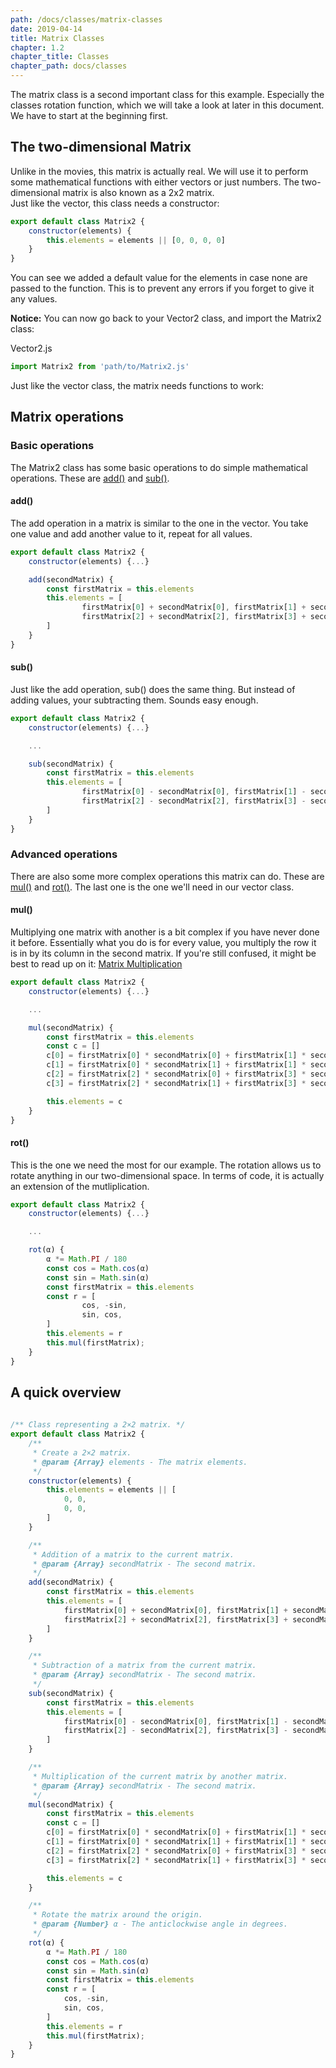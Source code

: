 ```yaml
---
path: /docs/classes/matrix-classes
date: 2019-04-14
title: Matrix Classes
chapter: 1.2
chapter_title: Classes
chapter_path: docs/classes
---
```


The matrix class is a second important class for this example. Especially the classes rotation function, which we will take a look at later in this document. We have to start at the beginning first.

## The two-dimensional Matrix

Unlike in the movies, this matrix is actually real. We will use it to perform some mathematical functions with either vectors or just numbers. The two-dimensional matrix is also known as a 2x2 matrix.  
Just like the vector, this class needs a constructor:

```js
export default class Matrix2 {
	constructor(elements) {
		this.elements = elements || [0, 0, 0, 0]
	}
}
```

You can see we added a default value for the elements in case none are passed to the function. This is to prevent any errors if you forget to give it any values.

**Notice:** You can now go back to your Vector2 class, and import the Matrix2 class:

Vector2.js

```js
import Matrix2 from 'path/to/Matrix2.js'
```

Just like the vector class, the matrix needs functions to work:

## Matrix operations

### Basic operations

The Matrix2 class has some basic operations to do simple mathematical operations. These are [add()](#add-function) and [sub()](#sub-function).

#### <a name="add-function"></a> add()

The add operation in a matrix is similar to the one in the vector. You take one value and add another value to it, repeat for all values.

```js
export default class Matrix2 {
	constructor(elements) {...}

	add(secondMatrix) {
		const firstMatrix = this.elements
		this.elements = [
				firstMatrix[0] + secondMatrix[0], firstMatrix[1] + secondMatrix[1],
				firstMatrix[2] + secondMatrix[2], firstMatrix[3] + secondMatrix[3],
		]
	}
}
```

#### <a name="sub-function"></a> sub()

Just like the add operation, sub() does the same thing. But instead of adding values, your subtracting them. Sounds easy enough.

```js
export default class Matrix2 {
	constructor(elements) {...}

	...

	sub(secondMatrix) {
		const firstMatrix = this.elements
		this.elements = [
				firstMatrix[0] - secondMatrix[0], firstMatrix[1] - secondMatrix[1],
				firstMatrix[2] - secondMatrix[2], firstMatrix[3] - secondMatrix[3],
		]
	}
}
```

### Advanced operations

There are also some more complex operations this matrix can do. These are [mul()](#mul-function) and [rot()](#rot-function). The last one is the one we'll need in our vector class.

#### <a name="mul-function"></a> mul()

Multiplying one matrix with another is a bit complex if you have never done it before. Essentially what you do is for every value, you multiply the row it is in by its column in the second matrix. If you're still confused, it might be best to read up on it: [Matrix Multiplication](https://www.mathsisfun.com/algebra/matrix-multiplying.html)

```js
export default class Matrix2 {
	constructor(elements) {...}

	...

	mul(secondMatrix) {
		const firstMatrix = this.elements
		const c = []
		c[0] = firstMatrix[0] * secondMatrix[0] + firstMatrix[1] * secondMatrix[2]
		c[1] = firstMatrix[0] * secondMatrix[1] + firstMatrix[1] * secondMatrix[3]
		c[2] = firstMatrix[2] * secondMatrix[0] + firstMatrix[3] * secondMatrix[2]
		c[3] = firstMatrix[2] * secondMatrix[1] + firstMatrix[3] * secondMatrix[3]

		this.elements = c
	}
}
```

#### <a name="rot-function"></a> rot()

This is the one we need the most for our example. The rotation allows us to rotate anything in our two-dimensional space. In terms of code, it is actually an extension of the mutliplication.

```js
export default class Matrix2 {
	constructor(elements) {...}

	...

	rot(α) {
		α *= Math.PI / 180
		const cos = Math.cos(α)
		const sin = Math.sin(α)
		const firstMatrix = this.elements
		const r = [
				cos, -sin,
				sin, cos,
		]
		this.elements = r
		this.mul(firstMatrix);
	}
}
```

## A quick overview

```js
    
/** Class representing a 2×2 matrix. */
export default class Matrix2 {
    /**
     * Create a 2×2 matrix.
     * @param {Array} elements - The matrix elements.
     */
    constructor(elements) {
        this.elements = elements || [
            0, 0,
            0, 0,
        ]
    }

    /**
     * Addition of a matrix to the current matrix.
     * @param {Array} secondMatrix - The second matrix.
     */
    add(secondMatrix) {
        const firstMatrix = this.elements
        this.elements = [
            firstMatrix[0] + secondMatrix[0], firstMatrix[1] + secondMatrix[1],
            firstMatrix[2] + secondMatrix[2], firstMatrix[3] + secondMatrix[3],
        ]
    }

    /**
     * Subtraction of a matrix from the current matrix.
     * @param {Array} secondMatrix - The second matrix.
     */
    sub(secondMatrix) {
        const firstMatrix = this.elements
        this.elements = [
            firstMatrix[0] - secondMatrix[0], firstMatrix[1] - secondMatrix[1],
            firstMatrix[2] - secondMatrix[2], firstMatrix[3] - secondMatrix[3],
        ]
    }

    /**
     * Multiplication of the current matrix by another matrix.
     * @param {Array} secondMatrix - The second matrix.
     */
    mul(secondMatrix) {
        const firstMatrix = this.elements
        const c = []
        c[0] = firstMatrix[0] * secondMatrix[0] + firstMatrix[1] * secondMatrix[2]
        c[1] = firstMatrix[0] * secondMatrix[1] + firstMatrix[1] * secondMatrix[3]
        c[2] = firstMatrix[2] * secondMatrix[0] + firstMatrix[3] * secondMatrix[2]
        c[3] = firstMatrix[2] * secondMatrix[1] + firstMatrix[3] * secondMatrix[3]

        this.elements = c
    }

    /**
     * Rotate the matrix around the origin.
     * @param {Number} α - The anticlockwise angle in degrees.
     */
    rot(α) {
        α *= Math.PI / 180
        const cos = Math.cos(α)
        const sin = Math.sin(α)
        const firstMatrix = this.elements
        const r = [
            cos, -sin,
            sin, cos,
        ]
        this.elements = r
        this.mul(firstMatrix);
    }
}
```